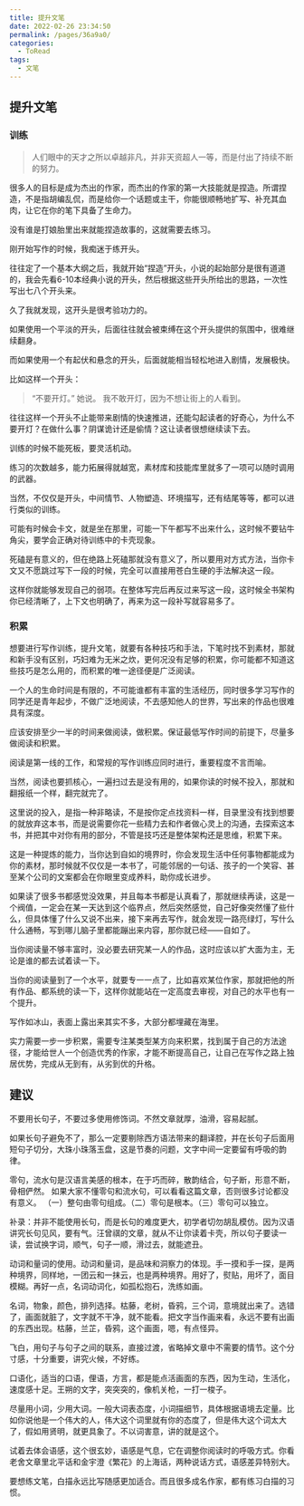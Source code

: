 ```yaml
---
title: 提升文笔
date: 2022-02-26 23:34:50
permalink: /pages/36a9a0/
categories:
  - ToRead
tags:
  - 文笔
---
```

## 提升文笔

### 训练

> 人们眼中的天才之所以卓越非凡，并非天资超人一等，而是付出了持续不断的努力。

很多人的目标是成为杰出的作家，而杰出的作家的第一大技能就是捏造。所谓捏造，不是指胡编乱侃，而是给你一个话题或主干，你能很顺畅地扩写、补充其血肉，让它在你的笔下具备了生命力。

没有谁是打娘胎里出来就能捏造故事的，这就需要去练习。

刚开始写作的时候，我痴迷于练开头。

往往定了一个基本大纲之后，我就开始“捏造”开头，小说的起始部分是很有道道的，我会先看6-10本经典小说的开头，然后根据这些开头所给出的思路，一次性写出七八个开头来。

久了我就发现，这开头是很考验功力的。

如果使用一个平淡的开头，后面往往就会被束缚在这个开头提供的氛围中，很难继续翻身。

而如果使用一个有起伏和悬念的开头，后面就能相当轻松地进入剧情，发展极快。

比如这样一个开头：

> “不要开灯。” 她说。
> 我不敢开灯，因为不想让街上的人看到。

往往这样一个开头不止能带来剧情的快速推进，还能勾起读者的好奇心，为什么不要开灯？在做什么事？阴谋诡计还是偷情？这让读者很想继续读下去。

训练的时候不能死板，要灵活机动。

练习的次数越多，能力拓展得就越宽，素材库和技能库里就多了一项可以随时调用的武器。

当然，不仅仅是开头，中间情节、人物塑造、环境描写，还有结尾等等，都可以进行类似的训练。

可能有时候会卡文，就是坐在那里，可能一下午都写不出来什么，这时候不要钻牛角尖，要学会正确对待训练中的卡壳现象。

死磕是有意义的，但在绝路上死磕那就没有意义了，所以要用对方式方法，当你卡文又不愿跳过写下一段的时候，完全可以直接用苍白生硬的手法解决这一段。

这样你就能够发现自己的弱项。在整体写完后再反过来写这一段，这时候全书架构你已经清晰了，上下文也明确了，再来为这一段补写就容易多了。

### 积累

想要进行写作训练，提升文笔，就要有各种技巧和手法，下笔时找不到素材，那就和新手没有区别，巧妇难为无米之炊，更何况没有足够的积累，你可能都不知道这些技巧是怎么用的，而积累的唯一途径便是广泛阅读。

一个人的生命时间是有限的，不可能谁都有丰富的生活经历，同时很多学习写作的同学还是青年起步，不做广泛地阅读，不去感知他人的世界，写出来的作品也很难具有深度。

应该安排至少一半的时间来做阅读，做积累。保证最低写作时间的前提下，尽量多做阅读和积累。

阅读是第一线的工作，和常规的写作训练应同时进行，重要程度不言而喻。

当然，阅读也要抓核心，一遍扫过去是没有用的，如果你读的时候不投入，那就和翻报纸一个样，翻完就完了。

这里说的投入，是指一种非略读，不是按你定点找资料一样，目录里没有找到想要的就放弃这本书，而是说需要你花一些精力去和作者做心灵上的沟通，去探索这本书，并把其中对你有用的部分，不管是技巧还是整体架构还是思维，积累下来。

这是一种提炼的能力，当你达到自如的境界时，你会发现生活中任何事物都能成为你的素材，那时候就不仅仅是一本书了，可能邻居的一句话、孩子的一个笑容、甚至某个公司的文案都会在你眼里变成养料，助你成长进步。

如果读了很多书都感觉没效果，并且每本书都是认真看了，那就继续再读，这是一个阀值，一定会在某一天达到这个临界点，然后突然感觉，自己好像突然懂了些什么，但具体懂了什么又说不出来，接下来再去写作，就会发现一路亮绿灯，写什么什么通畅，写到哪儿脑子里都能蹦出来内容，那你就已经——自如了。

当你阅读量不够丰富时，没必要去研究某一人的作品，这时应该以扩大面为主，无论是谁的都去试着读一下。

当你的阅读量到了一个水平，就要专一一点了，比如喜欢某位作家，那就把他的所有作品、都系统的读一下，这样你就能站在一定高度去审视，对自己的水平也有一个提升。

写作如冰山，表面上露出来其实不多，大部分都埋藏在海里。

实力需要一步一步积累，需要专注某类型某方向来积累，找到属于自己的方法途径，才能给世人一个创造优秀的作家，才能不断提高自己，让自己在写作之路上独居优势，完成从无到有，从劣到优的升格。

## 建议

不要用长句子，不要过多使用修饰词。不然文章就厚，油滑，容易起腻。

如果长句子避免不了，那么一定要剔除西方语法带来的翻译腔，并在长句子后面用短句子切分，大珠小珠落玉盘，这是节奏的问题，文字中间一定要留有呼吸的韵律。



零句，流水句是汉语言美感的根本，在于巧而碎，散韵结合，句子断，形意不断，骨相俨然。
如果大家不懂零句和流水句，可以看看这篇文章，否则很多讨论都没有意义。
（一）整句由零句组成。（二）零句是根本。（三）零句可以独立。

补录：并非不能使用长句，而是长句的难度更大，初学者切勿胡乱模仿。因为汉语讲究长句见风，要有气。汪曾祺的文章，就从不让你读着卡壳，所以句子要读一读，尝试换字词，顺气，句子一顺，滑过去，就能遮丑。



动词和量词的使用。动词和量词，是品味和洞察力的体现。手一摸和手一探，是两种境界，同样地，一团云和一抹云，也是两种境界。用好了，熨贴，用坏了，面目模糊。再好一点，名词动词化，如孤松抱石，洗练如画。



名词，物象，颜色，排列选择。枯藤，老树，昏鸦，三个词，意境就出来了。选错了，画面就脏了，文字就不干净，就不能看。把文字当作画来看，永远不要有出画的东西出现。枯藤，兰芷，昏鸦，这个画面，嗯，有点怪异。



飞白，用句子与句子之间的联系，直接过渡，省略掉文章中不需要的情节。这个分寸感，十分重要，讲究火候，不好练。



口语化，适当的口语，俚语，方言，都是能点活画面的东西，因为生动，生活化，速度感十足。王朔的文字，突突突的，像机关枪，一打一梭子。



尽量用小词，少用大词。一般大词表态度，小词描细节，具体根据语境去定量。比如你说他是一个伟大的人，伟大这个词里就有你的态度了，但是伟大这个词太大了，假如用贤明，就更具象了。不以词害意，讲的就是这个。



试着去体会语感，这个很玄妙，语感是气息，它在调整你阅读时的呼吸方式。你看老舍文章里北平话和金宇澄《繁花》的上海话，两种说话方式，语感差异特别大。



要想练文笔，白描永远比写随感更加适合。而且很多成名作家，都有练习白描的习惯。

